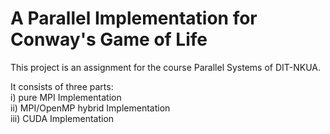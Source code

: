 # A Parallel Implementation for Conway's Game of Life

This project is an assignment for the course Parallel Systems of DIT-NKUA.

It consists of three parts: <br />
  i) pure MPI Implementation <br />
 ii) MPI/OpenMP hybrid Implementation <br />
iii) CUDA Implementation <br />
